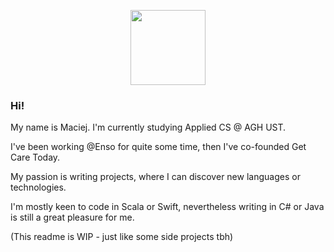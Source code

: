 <p align="center"><image src="https://avatars.githubusercontent.com/u/26655166?v=4" width="120" height="120"></image></p>

### Hi!

My name is Maciej. I'm currently studying Applied CS @ AGH UST. 

I've been working @Enso for quite some time, then I've co-founded Get Care Today.

My passion is writing projects, where I can discover new languages or technologies.

I'm mostly keen to code in Scala or Swift, nevertheless writing in C# or Java is still a great pleasure for me.

(This readme is WIP - just like some side projects tbh)
